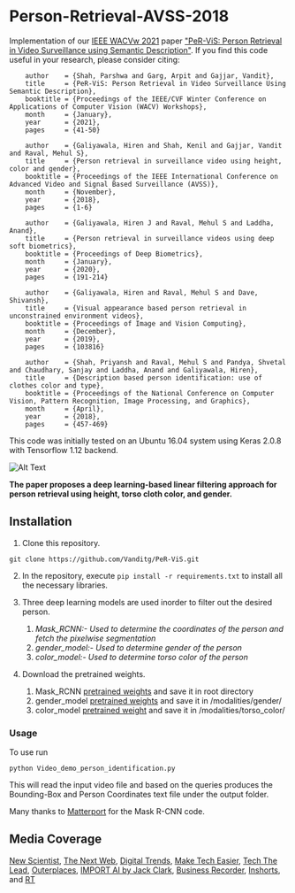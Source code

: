 # Person-Retrieval-AVSS-2018
Implementation of our [IEEE WACVw 2021](http://wacv2021.thecvf.com/) paper ["PeR-ViS: Person Retrieval in Video Surveillance using Semantic Description"](https://openaccess.thecvf.com/content/WACV2021W/HADCV/html/Shah_PeR-ViS_Person_Retrieval_in_Video_Surveillance_Using_Semantic_Description_WACVW_2021_paper.html). If you find this code useful in your research, please consider citing:  

```@InProceedings{Shah_2021_WACV,
    author    = {Shah, Parshwa and Garg, Arpit and Gajjar, Vandit},
    title     = {PeR-ViS: Person Retrieval in Video Surveillance Using Semantic Description},
    booktitle = {Proceedings of the IEEE/CVF Winter Conference on Applications of Computer Vision (WACV) Workshops},
    month     = {January},
    year      = {2021},
    pages     = {41-50}
```  
 
```@InProceedings{Galiyawala_2018_AVSS,
    author    = {Galiyawala, Hiren and Shah, Kenil and Gajjar, Vandit and Raval, Mehul S},
    title     = {Person retrieval in surveillance video using height, color and gender},
    booktitle = {Proceedings of the IEEE International Conference on Advanced Video and Signal Based Surveillance (AVSS)},
    month     = {November},
    year      = {2018},
    pages     = {1-6}
```  

```@InProceedings{Galiyawala_2020_Springer,
    author    = {Galiyawala, Hiren J and Raval, Mehul S and Laddha, Anand},
    title     = {Person retrieval in surveillance videos using deep soft biometrics},
    booktitle = {Proceedings of Deep Biometrics},
    month     = {January},
    year      = {2020},
    pages     = {191-214}
```  

```@InProceedings{Galiyawala_2019_Elsevier,
    author    = {Galiyawala, Hiren and Raval, Mehul S and Dave, Shivansh},
    title     = {Visual appearance based person retrieval in unconstrained environment videos},
    booktitle = {Proceedings of Image and Vision Computing},
    month     = {December},
    year      = {2019},
    pages     = {103816}
```  

```@InProceedings{Shah_2017_NCVPRIPG,
    author    = {Shah, Priyansh and Raval, Mehul S and Pandya, Shvetal and Chaudhary, Sanjay and Laddha, Anand and Galiyawala, Hiren},
    title     = {Description based person identification: use of clothes color and type},
    booktitle = {Proceedings of the National Conference on Computer Vision, Pattern Recognition, Image Processing, and Graphics},
    month     = {April},
    year      = {2018},
    pages     = {457-469}
```  

This code was initially tested on an Ubuntu 16.04 system using Keras 2.0.8 with Tensorflow 1.12 backend.  

![Alt Text](https://github.com/Vanditg/PeR-ViS/blob/master/PeR-ViS%20WACVw%202021/readme_files/PeR_ViS.png)  

**The paper proposes a deep learning-based linear filtering approach for person retrieval using height, torso cloth color, and gender.**  

## Installation  

1) Clone this repository.  
```
git clone https://github.com/Vanditg/PeR-ViS.git    
```  

2) In the repository, execute `pip install -r requirements.txt` to install all the necessary libraries.  

3) Three deep learning models are used inorder to filter out the desired person.  
	1) *Mask_RCNN:- Used to determine the coordinates of the person and fetch the pixelwise segmentation*  
	2) *gender_model:- Used to determine gender of the person*  
	3) *color_model:- Used to determine torso color of the person*  

4) Download the pretrained weights.
	1) Mask_RCNN [pretrained weights](https://drive.google.com/drive/folders/1IQKvcGuxvT80dqWLDzRKmF-wsmDKzxnG?usp=sharing) and save it in root directory  
	2) gender_model [pretrained weights](https://drive.google.com/drive/folders/1IQKvcGuxvT80dqWLDzRKmF-wsmDKzxnG?usp=sharing) and save it in /modalities/gender/  
	3) color_model [pretrained weight](https://drive.google.com/drive/folders/1IQKvcGuxvT80dqWLDzRKmF-wsmDKzxnG?usp=sharing) and save it in /modalities/torso_color/   

### Usage

To use run
```
python Video_demo_person_identification.py
```  
This will read the input video file and based on the queries produces the Bounding-Box and Person Coordinates text file under the output folder.  

Many thanks to [Matterport](https://github.com/matterport/Mask_RCNN) for the Mask R-CNN code.  

## Media Coverage  

[New Scientist](https://goo.gl/Xj3bUA), [The Next Web](https://goo.gl/5mUyUT), [Digital Trends](https://tnw.to/I1gTz), [Make Tech Easier](https://goo.gl/Yb2FaW), [Tech The Lead](https://goo.gl/ZBn4Bs), [Outerplaces](https://goo.gl/rniz3N), [IMPORT AI by Jack Clark](https://goo.gl/SY8Lux), [Business Recorder](https://goo.gl/XAvc4q), [Inshorts](https://inshorts.com/en/news/indian-teams-ai-finds-people-in-videos-via-clothes-height-1540395247981), and [RT](https://goo.gl/9HbkgV)  

